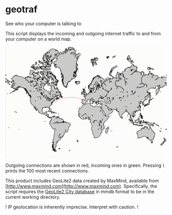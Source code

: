 # geotraf
See who your computer is talking to

This script displays the incoming and outgoing internet traffic to and from your computer on a world map.

![Output sample](https://github.com/maxmahlke/geotraf/raw/master/sample_output.gif)

Outgoing connections are shown in red, incoming ones in green. Pressing `l` prints the 100 most recent connections.

This product includes GeoLite2 data created by MaxMind, available from [http://www.maxmind.com](http://www.maxmind.com).
Specifically, the script requires the [GeoLite2 City database](https://dev.maxmind.com/geoip/geoip2/geolite2/) in mmdb format to be in the current working directory.

! IP geolocation is inherently imprecise. Interpret with caution. !